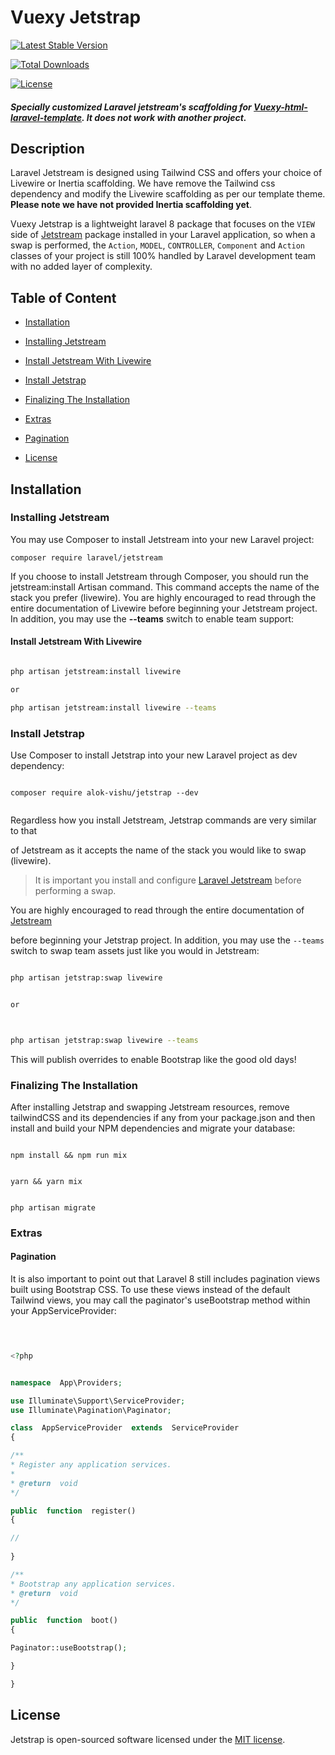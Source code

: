 # Vuexy Jetstrap

  

  

[![Latest Stable Version](https://poser.pugx.org/alok-vishu/jetstrap/v)](//packagist.org/packages/alok-vishu/jetstrap)

  

[![Total Downloads](https://poser.pugx.org/alok-vishu/jetstrap/downloads)](//packagist.org/packages/alok-vishu/jetstrap)

  

[![License](https://poser.pugx.org/alok-vishu/jetstrap/license)](//packagist.org/packages/alok-vishu/jetstrap)

  

  

##### Specially customized Laravel jetstream's scaffolding for [Vuexy-html-laravel-template](https://themeforest.net/item/vuexy-vuejs-html-laravel-admin-dashboard-template/23328599). It does not work with another project.

  

## Description

  

Laravel Jetstream is designed using Tailwind CSS and offers your choice of Livewire or Inertia scaffolding. We have remove the Tailwind css dependency and modify the Livewire scaffolding as per our template theme. __Please note we have not provided Inertia scaffolding yet__.

  

  

Vuexy Jetstrap is a lightweight laravel 8 package that focuses on the `VIEW` side of [Jetstream](https://github.com/laravel/jetstream) package installed in your Laravel application, so when a swap is performed, the `Action`, `MODEL`, `CONTROLLER`, `Component` and `Action` classes of your project is still 100% handled by Laravel development team with no added layer of complexity.

  

  

## Table of Content

  

*  [Installation](#installation)

  

+  [Installing Jetstream](#installing-jetstream)

  

-  [Install Jetstream With Livewire](#install-jetstream-with-livewire)

  

+  [Install Jetstrap](#install-jetstrap)

  

+  [Finalizing The Installation](#finalizing-the-installation)

  

+  [Extras](#extras)

  

-  [Pagination](#pagination)
  

*  [License](#license)

  

## Installation

  

  

### Installing Jetstream

  

  

You may use Composer to install Jetstream into your new Laravel project:

  

  

```
composer require laravel/jetstream

```

  

  

If you choose to install Jetstream through Composer, you should run the jetstream:install Artisan command. This command accepts the name of the stack you prefer (livewire). You are highly encouraged to read through the entire documentation of Livewire before beginning your Jetstream project. In addition, you may use the __--teams__ switch to enable team support:

  

  

#### Install Jetstream With Livewire

  

  

```bash

php artisan jetstream:install livewire

or

php artisan jetstream:install livewire --teams

```

  

  

### Install Jetstrap

  

  

Use Composer to install Jetstrap into your new Laravel project as dev dependency:

  

  

```

composer require alok-vishu/jetstrap --dev
 

```

  

  

Regardless how you install Jetstream, Jetstrap commands are very similar to that

  

of Jetstream as it accepts the name of the stack you would like to swap (livewire).

  

  

> It is important you install and configure [Laravel Jetstream](https://github.com/laravel/jetstream) before performing a swap.

  

  

You are highly encouraged to read through the entire documentation of [Jetstream](https://jetstream.laravel.com/1.x/introduction.html)

  

before beginning your Jetstrap project. In addition, you may use the `--teams` switch to swap team assets just like you would in Jetstream:

  

  

```bash

php artisan jetstrap:swap livewire


or



php artisan jetstrap:swap livewire --teams

```

  

  

This will publish overrides to enable Bootstrap like the good old days!

  

  

### Finalizing The Installation

  

  

After installing Jetstrap and swapping Jetstream resources, remove tailwindCSS and its dependencies if any from your package.json and then install and build your NPM dependencies and migrate your database:

  

  

```

npm install && npm run mix
  

yarn && yarn mix


php artisan migrate

```

  

  

### Extras

  

  

#### Pagination

  

  

It is also important to point out that Laravel 8 still includes pagination views built using Bootstrap CSS. To use these views instead of the default Tailwind views, you may call the paginator's useBootstrap method within your AppServiceProvider:

  

  

```php

  

<?php


namespace  App\Providers;

use Illuminate\Support\ServiceProvider;
use Illuminate\Pagination\Paginator;

class  AppServiceProvider  extends  ServiceProvider
{

/**
* Register any application services.
*
* @return  void
*/

public  function  register()
{

//
  
}

/**
* Bootstrap any application services.
* @return  void
*/

public  function  boot()
{

Paginator::useBootstrap();

}

}

```

## License

  

Jetstrap is open-sourced software licensed under the [MIT license](https://github.com/alok-vishu/jetstrap/blob/master/LICENSE).